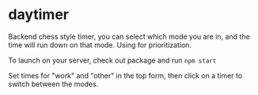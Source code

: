 # daytimer

Backend chess style timer, you can select which mode you are in, and the time will run down on that mode. Using for prioritization.

To launch on your server, check out package and run `npm start`

Set times for "work" and "other" in the top form, then click on a timer to switch between the modes.
